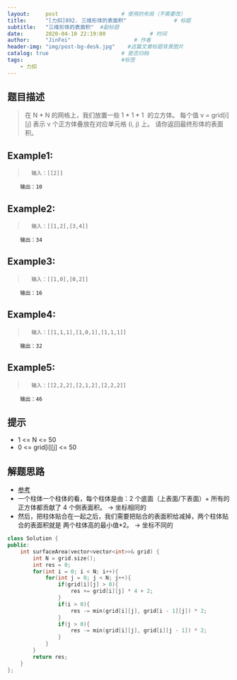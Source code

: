 ```yaml
---
layout:     post                    # 使用的布局（不需要改） 
title:      "[力扣]892. 三维形体的表面积"               # 标题  
subtitle:   "三维形体的表面积"  #副标题 
date:       2020-04-10 22:19:00              # 时间 
author:     "JinFei"                    # 作者 
header-img: "img/post-bg-desk.jpg"    #这篇文章标题背景图片 
catalog: true                       # 是否归档 
tags:                               #标签     
    - 力扣
---
```


## 题目描述
>   在 N * N 的网格上，我们放置一些 1 * 1 * 1  的立方体。
    每个值 v = grid[i][j] 表示 v 个正方体叠放在对应单元格 (i, j) 上。
    请你返回最终形体的表面积。



## Example1:
 
>       输入：[[2]]
        输出：10


## Example2:
 
>       输入：[[1,2],[3,4]]
        输出：34

## Example3:
 
>       输入：[[1,0],[0,2]]
        输出：16


## Example4:
 
>       输入：[[1,1,1],[1,0,1],[1,1,1]]
        输出：32

## Example5:
 
>       输入：[[2,2,2],[2,1,2],[2,2,2]]
        输出：46

## 提示
- 1 <= N <= 50
- 0 <= grid[i][j] <= 50


## 解题思路
- [参考](https://leetcode-cn.com/problems/surface-area-of-3d-shapes/solution/shi-li-you-tu-you-zhen-xiang-jiang-jie-yi-kan-jiu-/)
- 一个柱体一个柱体的看，每个柱体是由：2 个底面（上表面/下表面）+ 所有的正方体都贡献了 4 个侧表面积。 -> 坐标相同的
- 然后，把柱体贴合在一起之后，我们需要把贴合的表面积给减掉，两个柱体贴合的表面积就是 两个柱体高的最小值*2。 -> 坐标不同的



```C++
class Solution {
public:
    int surfaceArea(vector<vector<int>>& grid) {
        int N = grid.size();
        int res = 0;
        for(int i = 0; i < N; i++){
            for(int j = 0; j < N; j++){
                if(grid[i][j] > 0){
                    res += grid[i][j] * 4 + 2;
                }
                if(i > 0){
                    res -= min(grid[i][j], grid[i - 1][j]) * 2;
                }
                if(j > 0){
                    res -= min(grid[i][j], grid[i][j - 1]) * 2;
                }
            }
        }
        return res;
    }
};
```
